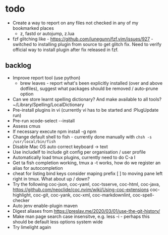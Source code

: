 # todo

* Create a way to report on any files not checked in any of my bookmarked places
  * z, fastd or autojump, z.lua
* fzf glitching like - https://github.com/junegunn/fzf.vim/issues/927 - switched
    to installing plugin from source to get glitch fix. Need to verify official
    way to install plugin after fix released in fzf.

## backlog

* Improve report tool (use python)
  * brew leaves - report what's been explicitly installed (over and above
    dotfiles), suggest what packages should be removed / auto-prune option
* Can we store learnt spelling dictionary? And make available to all tools?
    ~/Library/Spelling/LocalDictionary
* Pre-install plugins in vi (currently vi has to be started and :PlugUpdate run)
* Pre-run xcode-select --install
* Assess cmus
* If necessary execute npm install -g npm
* Change default shell to fish - currently done manually with
    `chsh -s /usr/local/bin/fish`
* Disable Mac OS auto correct keyboard -> text
* Use includeIf to include git config per organisation / user profile
* Automatically load tmux plugins, currently need to do C-a I
* Get ta fish completion working, tmux a -t works, how do we register an alias
    for autocompletion
* cheat for listing bind keys consider maping prefix [ ] to
    moving pane left right in tmux.  What about up / down?
* Try the following coc-json, coc-yaml, coc-tsserve, coc-html, coc-java,
    https://github.com/neoclide/coc.nvim/wiki/Using-coc-extensions
    coc-highlight,
    coc-git, coc-yank, coc-xml, coc-markdownlint, coc-spell-checker
* Auto jenv enable-plugin maven
* Digest aliases from https://preslav.me/2020/03/01/use-the-git-history/
* Make man page search case insensitve, e.g. less -i - perhaps this should be
    default less options system wide
* Try limelight again

